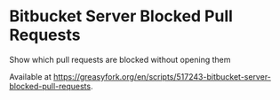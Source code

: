 # Bitbucket Server Blocked Pull Requests

Show which pull requests are blocked without opening them

Available at https://greasyfork.org/en/scripts/517243-bitbucket-server-blocked-pull-requests.

